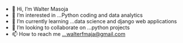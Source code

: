 - 👋 Hi, I’m Walter Masoja
- 👀 I’m interested in ...Python coding and data analytics
- 🌱 I’m currently learning ...data science and django web applications
- 💞️ I’m looking to collaborate on ...python projects
- 📫 How to reach me ...walterfmaja@gmail.com

<!---
Waltermasoja/Waltermasoja is a ✨ special ✨ repository because its `README.md` (this file) appears on your GitHub profile.
You can click the Preview link to take a look at your changes.
--->
